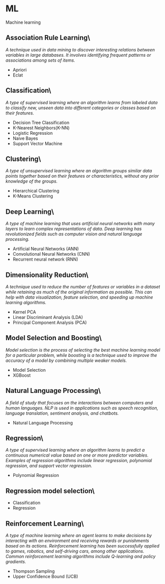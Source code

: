 # ML
Machine learning

## Association Rule Learning\
*A technique used in data mining to discover interesting relations between variables in large databases. It involves identifying frequent patterns or associations among sets of items.*
- Apriori
- Eclat

## Classification\
*A type of supervised learning where an algorithm learns from labeled data to classify new, unseen data into different categories or classes based on their features.*
- Decision Tree Classification
- K-Nearest Neighbors(K-NN)
- Logistic Regression
- Naive Bayes
- Support Vector Machine

## Clustering\
*A type of unsupervised learning where an algorithm groups similar data points together based on their features or characteristics, without any prior knowledge of the groups.*
- Hierarchical Clustering
- K-Means Clustering

## Deep Learning\
*A type of machine learning that uses artificial neural networks with many layers to learn complex representations of data. Deep learning has revolutionized fields such as computer vision and natural language processing.*
- Artificial Neural Networks (ANN)
- Convolutional Neural Networks (CNN)
- Recurrent neural network (RNN)

## Dimensionality Reduction\
*A technique used to reduce the number of features or variables in a dataset while retaining as much of the original information as possible. This can help with data visualization, feature selection, and speeding up machine learning algorithms.*
- Kernel PCA
- Linear Discriminant Analysis (LDA)
- Principal Component Analysis (PCA)

## Model Selection and Boosting\
*Model selection is the process of selecting the best machine learning model for a particular problem, while boosting is a technique used to improve the accuracy of a model by combining multiple weaker models.*
- Model Selection
- XGBoost

## Natural Language Processing\
*A field of study that focuses on the interactions between computers and human languages. NLP is used in applications such as speech recognition, language translation, sentiment analysis, and chatbots.*
- Natural Language Processing

## Regression\
*A type of supervised learning where an algorithm learns to predict a continuous numerical value based on one or more predictor variables. Examples of regression algorithms include linear regression, polynomial regression, and support vector regression.*
- Polynomial Regression

## Regression model selection\
- Classification
- Regression

## Reinforcement Learning\
*A type of machine learning where an agent learns to make decisions by interacting with an environment and receiving rewards or punishments based on its actions. Reinforcement learning has been successfully applied to games, robotics, and self-driving cars, among other applications. Common reinforcement learning algorithms include Q-learning and policy gradients.*
- Thompson Sampling
- Upper Confidence Bound (UCB)

